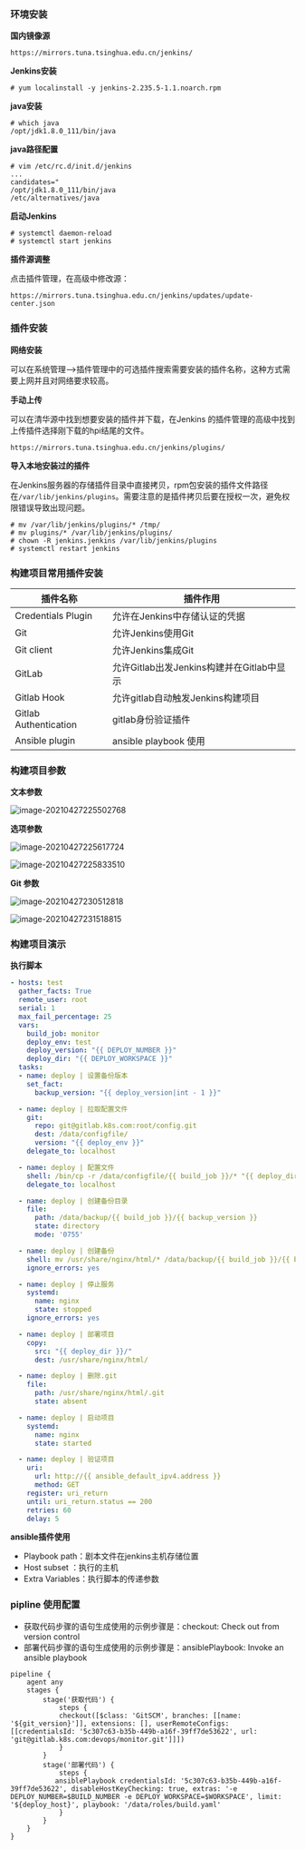 ### 环境安装

**国内镜像源**

`https://mirrors.tuna.tsinghua.edu.cn/jenkins/`

**Jenkins安装**

```
# yum localinstall -y jenkins-2.235.5-1.1.noarch.rpm
```

**java安装**

```
# which java
/opt/jdk1.8.0_111/bin/java
```

**java路径配置**

```
# vim /etc/rc.d/init.d/jenkins
...
candidates="
/opt/jdk1.8.0_111/bin/java
/etc/alternatives/java
```

**启动Jenkins**

```
# systemctl daemon-reload
# systemctl start jenkins
```

**插件源调整**

点击插件管理，在高级中修改源：

```
https://mirrors.tuna.tsinghua.edu.cn/jenkins/updates/update-center.json
```

### 插件安装

**网络安装**

可以在系统管理-->插件管理中的可选插件搜索需要安装的插件名称，这种方式需要上网并且对网络要求较高。

**手动上传**

可以在清华源中找到想要安装的插件并下载，在Jenkins 的插件管理的高级中找到上传插件选择刚下载的hpi结尾的文件。

`https://mirrors.tuna.tsinghua.edu.cn/jenkins/plugins/`

**导入本地安装过的插件**

在Jenkins服务器的存储插件目录中直接拷贝，rpm包安装的插件文件路径在`/var/lib/jenkins/plugins`。需要注意的是插件拷贝后要在授权一次，避免权限错误导致出现问题。

```
# mv /var/lib/jenkins/plugins/* /tmp/
# mv plugins/* /var/lib/jenkins/plugins/
# chown -R jenkins.jenkins /var/lib/jenkins/plugins
# systemctl restart jenkins
```

### 构建项目常用插件安装

| 插件名称              | 插件作用                                  |
| --------------------- | ----------------------------------------- |
| Credentials Plugin    | 允许在Jenkins中存储认证的凭据             |
| Git                   | 允许Jenkins使用Git                        |
| Git client            | 允许Jenkins集成Git                        |
| GitLab                | 允许Gitlab出发Jenkins构建并在Gitlab中显示 |
| Gitlab Hook           | 允许gitlab自动触发Jenkins构建项目         |
| Gitlab Authentication | gitlab身份验证插件                        |
| Ansible plugin        | ansible playbook 使用                     |

### 构建项目参数

**文本参数**

![image-20210427225502768](..\img\image-20210427225502768.png)

**选项参数**

![image-20210427225617724](..\img\image-20210427225617724.png)



![image-20210427225833510](..\img\image-20210427225833510.png)

**Git 参数**

![image-20210427230512818](..\img\image-20210427230512818.png)

![image-20210427231518815](..\img\image-20210427231518815.png)

### 构建项目演示

**执行脚本**

```yaml
- hosts: test
  gather_facts: True
  remote_user: root
  serial: 1
  max_fail_percentage: 25
  vars:
    build_job: monitor
    deploy_env: test
    deploy_version: "{{ DEPLOY_NUMBER }}"
    deploy_dir: "{{ DEPLOY_WORKSPACE }}"
  tasks:
  - name: deploy | 设置备份版本
    set_fact: 
      backup_version: "{{ deploy_version|int - 1 }}"

  - name: deploy | 拉取配置文件
    git:
      repo: git@gitlab.k8s.com:root/config.git
      dest: /data/configfile/
      version: "{{ deploy_env }}"
    delegate_to: localhost

  - name: deploy | 配置文件
    shell: /bin/cp -r /data/configfile/{{ build_job }}/* "{{ deploy_dir }}/config/"
    delegate_to: localhost

  - name: deploy | 创建备份目录
    file:
      path: /data/backup/{{ build_job }}/{{ backup_version }}
      state: directory
      mode: '0755'

  - name: deploy | 创建备份
    shell: mv /usr/share/nginx/html/* /data/backup/{{ build_job }}/{{ backup_version }}/
    ignore_errors: yes

  - name: deploy | 停止服务
    systemd:
      name: nginx
      state: stopped
    ignore_errors: yes

  - name: deploy | 部署项目
    copy:
      src: "{{ deploy_dir }}/"
      dest: /usr/share/nginx/html/

  - name: deploy | 删除.git
    file:
      path: /usr/share/nginx/html/.git
      state: absent

  - name: deploy | 启动项目
    systemd:
      name: nginx
      state: started

  - name: deploy | 验证项目
    uri:
      url: http://{{ ansible_default_ipv4.address }}
      method: GET
    register: uri_return
    until: uri_return.status == 200
    retries: 60
    delay: 5
```

**ansible插件使用**

*  Playbook path：剧本文件在jenkins主机存储位置
*  Host subset ：执行的主机
*  Extra Variables：执行脚本的传递参数

### pipline 使用配置

* 获取代码步骤的语句生成使用的示例步骤是：checkout: Check out from version control
* 部署代码步骤的语句生成使用的示例步骤是：ansiblePlaybook: Invoke an ansible playbook

```
pipeline {
    agent any 
    stages {
        stage('获取代码') {
            steps {
            checkout([$class: 'GitSCM', branches: [[name: '${git_version}']], extensions: [], userRemoteConfigs: [[credentialsId: '5c307c63-b35b-449b-a16f-39ff7de53622', url: 'git@gitlab.k8s.com:devops/monitor.git']]])
            }
        }
        stage('部署代码') {
            steps {
           ansiblePlaybook credentialsId: '5c307c63-b35b-449b-a16f-39ff7de53622', disableHostKeyChecking: true, extras: '-e DEPLOY_NUMBER=$BUILD_NUMBER -e DEPLOY_WORKSPACE=$WORKSPACE', limit: '${deploy_host}', playbook: '/data/roles/build.yaml'
            }
        }
    }
}
```




